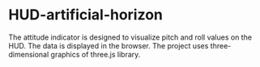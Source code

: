 # HUD-artificial-horizon
The attitude indicator is designed to visualize pitch and roll values on the HUD.
The data is displayed in the browser. The project uses three-dimensional graphics of three.js library.
